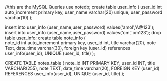 
//this are the MySQL Queries 
use notedb;
create table user_info 
(
user_id int  auto_increment primary key,
user_name varchar(20) unique,
user_password varchar(10)
);


insert into user_info (user_name,user_password) values('amol','A@123');
insert into user_info (user_name,user_password) values('om','om123');
drop table user_info;
	create table note_info
	(	
		note_id int auto_increment  primary key,
		user_id int,
		title varchar(20),
		note Text,
		date_time varchar(30),
		foreign key (user_id) references user_info(user_id),
         UNIQUE (user_id, title)
	);
	
   

CREATE TABLE notes_table (
    note_id INT PRIMARY KEY,
    user_id INT,
    title VARCHAR(255),
    note TEXT,
    date_time varchar(20),
    FOREIGN KEY (user_id) REFERENCES user_info(user_id),
    UNIQUE (user_id, title)
);
